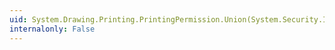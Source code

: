 ```yaml
---
uid: System.Drawing.Printing.PrintingPermission.Union(System.Security.IPermission)
internalonly: False
---
```

